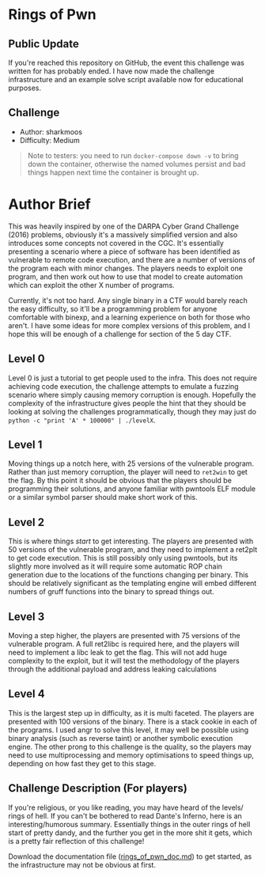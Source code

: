# Rings of Pwn

## Public Update

If you're reached this repository on GitHub, the event this challenge was written for has probably ended. I have now made 
the challenge infrastructure and an example solve script available now for educational purposes.

## Challenge

- Author: sharkmoos
- Difficulty: Medium 

> Note to testers: you need to run `docker-compose down -v` to bring down the container, otherwise the 
> named volumes persist and bad things happen next time the container is brought up.


# Author Brief

This was heavily inspired by one of the DARPA Cyber Grand Challenge (2016) problems, obviously it's a massively simplified
version and also introduces some concepts not covered in the CGC. It's essentially presenting a 
scenario where a piece of software has been identified as vulnerable to remote code execution, and
there are a number of versions of the program each with minor changes. The players needs to exploit one program, and then
work out how to use that model to create automation which can exploit the other X number of programs.

Currently, it's not too hard. Any single binary in a CTF would barely reach the easy difficulty, so it'll be a programming
problem for anyone comfortable with binexp, and a learning experience on both for those who aren't. I have some ideas for more
complex versions of this problem, and I hope this will be enough of a challenge for section of the 5 day CTF.

## Level 0 

Level 0 is just a tutorial to get people used to the infra. This does not require achieving code execution, 
the challenge attempts to emulate a fuzzing scenario where simply causing memory corruption is enough. 
Hopefully the complexity of the infrastructure gives people the hint that they should be looking at solving the challenges
programmatically, though they may just do `python -c "print 'A' * 100000" | ./levelX`.

## Level 1

Moving things up a notch here, with 25 versions of the vulnerable program. Rather than just memory corruption, the 
player will need to `ret2win` to get the flag. By this point it should be obvious that the players should be programming
their solutions, and anyone familiar with pwntools ELF module or a similar symbol parser should make short work of this.

## Level 2

This is where things *start* to get interesting. The players are presented with 50 versions of the vulnerable program, 
and they need to implement a ret2plt to get code execution. This is still possibly only using pwntools, but its 
slightly more involved as it will require some automatic ROP chain generation due to the locations of the 
functions changing per binary. This should be relatively significant as the templating engine will embed different
numbers of gruff functions into the binary to spread things out.

## Level 3

Moving a step higher, the players are presented with 75 versions of the vulnerable program. A full ret2libc is required
here, and the players will need to implement a libc leak to get the flag. This will not add huge complexity to the exploit,
but it will test the methodology of the players through the additional payload and address leaking calculations 

## Level 4

This is the largest step up in difficulty, as it is multi faceted. The players are presented with 100 versions of the
binary. There is a stack cookie in each of the programs. I used angr to solve this level, it may well be possible 
using binary analysis (such as reverse taint) or another symbolic execution engine. The other prong to this challenge 
is the quality, so the players may need to use multiprocessing and memory optimisations to speed things up, depending 
on how fast they get to this stage.

[//]: # (## Level 5)
[//]: # ()
[//]: # (Level 4 was easy enough? Well, try it again but without any symbols in the binary.)


## Challenge Description (For players)

If you're religious, or you like reading, you may have heard of the levels/ rings of hell. If you can't be bothered to 
read Dante's Inferno, here is an interesting/humorous summary. Essentially things in the outer rings of hell start of 
pretty dandy, and the further you get in the more shit it gets, which is a pretty fair reflection of this challenge!

Download the documentation file ([rings_of_pwn_doc.md](./doc.md)) to get started, as the infrastructure may not be 
obvious at first.

